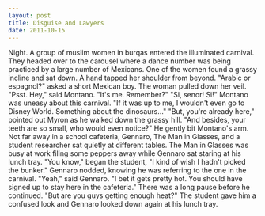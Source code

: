 ```yaml
---
layout: post
title: Disguise and Lawyers
date: 2011-10-15
---
```

Night. A group of muslim women in burqas entered the illuminated carnival.
      They headed over to the carousel where a dance number was being practiced by a large number of
      Mexicans. One of the women found a grassy incline and sat down. A hand tapped her shoulder
      from beyond.    "Arabic or espagnol?" asked a short Mexican boy.    The woman pulled down her veil. "Psst. Hey," said Montano. "It's me.
      Remember?"    "Si, senor! Si!"    Montano was uneasy
      about this carnival. "If it was up to me, I wouldn't even go to Disney World. Something about
      the dinosaurs..."    "But, you're already here," pointed out Myron as he
      walked down the grassy hill. "And besides, your teeth are so small, who would even notice?" He
      gently bit Montano's arm.    Not far away in a school cafeteria, Gennaro,
      The Man in Glasses, and a student researcher sat quietly at different tables. The Man in
      Glasses was busy at work filing some peppers away while Gennaro sat staring at his lunch
      tray.    "You know," began the student, "I kind of wish I hadn't picked
      the bunker." Gennaro nodded, knowing he was referring to the one in the carnival.    "Yeah," said Gennaro. "I bet it gets pretty hot. You should have signed up to
      stay here in the cafeteria." There was a long pause before he continued. "But are you guys
      getting enough heat?"    The student gave him a confused look and Gennaro
      looked down again at his lunch tray.